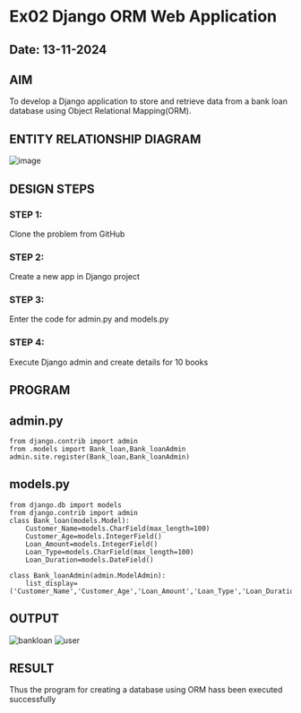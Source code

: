 # Ex02 Django ORM Web Application
## Date: 13-11-2024

## AIM
To develop a Django application to store and retrieve data from a bank loan database using Object Relational Mapping(ORM).

## ENTITY RELATIONSHIP DIAGRAM





![image](https://github.com/user-attachments/assets/a9b45219-c434-4894-a038-27c7287bc8cb)


## DESIGN STEPS

### STEP 1:
Clone the problem from GitHub

### STEP 2:
Create a new app in Django project

### STEP 3:
Enter the code for admin.py and models.py

### STEP 4:
Execute Django admin and create details for 10 books

## PROGRAM

## admin.py
```
from django.contrib import admin
from .models import Bank_loan,Bank_loanAdmin
admin.site.register(Bank_loan,Bank_loanAdmin)
```
## models.py
```
from django.db import models
from django.contrib import admin
class Bank_loan(models.Model):
    Customer_Name=models.CharField(max_length=100)
    Customer_Age=models.IntegerField()
    Loan_Amount=models.IntegerField()
    Loan_Type=models.CharField(max_length=100)
    Loan_Duration=models.DateField()

class Bank_loanAdmin(admin.ModelAdmin):
    list_display=('Customer_Name','Customer_Age','Loan_Amount','Loan_Type','Loan_Duration')
```

## OUTPUT

![bankloan](https://github.com/user-attachments/assets/2a1544cb-034a-4981-b6af-1ab383a4452b)
![user](https://github.com/user-attachments/assets/dddb5a1a-4c64-4c1d-b316-664a292e89b8)



## RESULT
Thus the program for creating a database using ORM hass been executed successfully

